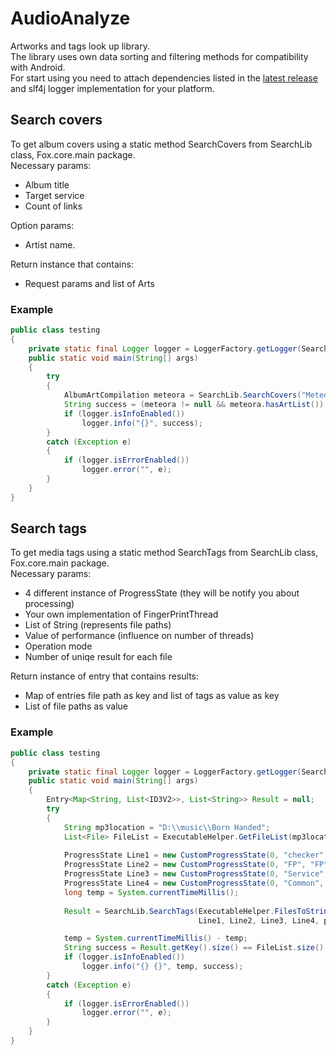 # AudioAnalyze
Artworks and tags look up library.<br>
The library uses own data sorting and filtering methods for compatibility with Android.<br>
For start using you need to attach dependencies listed in the [latest release](https://github.com/Ssstlis/AudioAnalyze/releases/latest) and slf4j logger implementation for your platform.

## Search covers
To get album covers using a static method SearchCovers from SearchLib class, Fox.core.main package.<br>
Necessary params:
- Album title
- Target service
- Count of links<br>

Option params:
- Artist name.

Return instance that contains:
- Request params and list of Arts

### Example
```java
public class testing
{
    private static final Logger logger = LoggerFactory.getLogger(SearchLib.class);
    public static void main(String[] args)
    {
        try
        {
            AlbumArtCompilation meteora = SearchLib.SearchCovers("Meteora", null, target.MusicBrainz, 5);
            String success = (meteora != null && meteora.hasArtList()) ? "good" : "bad";
            if (logger.isInfoEnabled())
                logger.info("{}", success);
        }
        catch (Exception e)
        {
            if (logger.isErrorEnabled())
                logger.error("", e);
        }
    }
}
```
## Search tags
To get media tags using a static method SearchTags from SearchLib class, Fox.core.main package.<br>
Necessary params:
- 4 different instance of ProgressState (they will be notify you about processing)
- Your own implementation of FingerPrintThread
- List of String (represents file paths)
- Value of performance (influence on number of threads)
- Operation mode
- Number of uniqe result for each file

Return instance of entry that contains results:
- Map of entries file path as key and list of tags as value as key
- List of file paths as value

### Example
```java
public class testing
{
    private static final Logger logger = LoggerFactory.getLogger(SearchLib.class);
    public static void main(String[] args)
    {
        Entry<Map<String, List<ID3V2>>, List<String>> Result = null;
        try
        {
            String mp3location = "D:\\music\\Born Handed";
            List<File> FileList = ExecutableHelper.GetFileList(mp3location, new Mp3Filter());
            
            ProgressState Line1 = new CustomProgressState(0, "checker", "checker");
            ProgressState Line2 = new CustomProgressState(0, "FP", "FP");
            ProgressState Line3 = new CustomProgressState(0, "Service", "Service");
            ProgressState Line4 = new CustomProgressState(0, "Common", "Common");
            long temp = System.currentTimeMillis();
            
            Result = SearchLib.SearchTags(ExecutableHelper.FilesToStrings(FileList), new WindowsFPcalc(),
                                          Line1, Line2, Line3, Line4, performance.MAX, true, 5);

            temp = System.currentTimeMillis() - temp;
            String success = Result.getKey().size() == FileList.size() ? "good" : "bad";
            if (logger.isInfoEnabled())
                logger.info("{} {}", temp, success);
        }
        catch (Exception e)
        {
            if (logger.isErrorEnabled())
                logger.error("", e);
        }
    }
}
```
